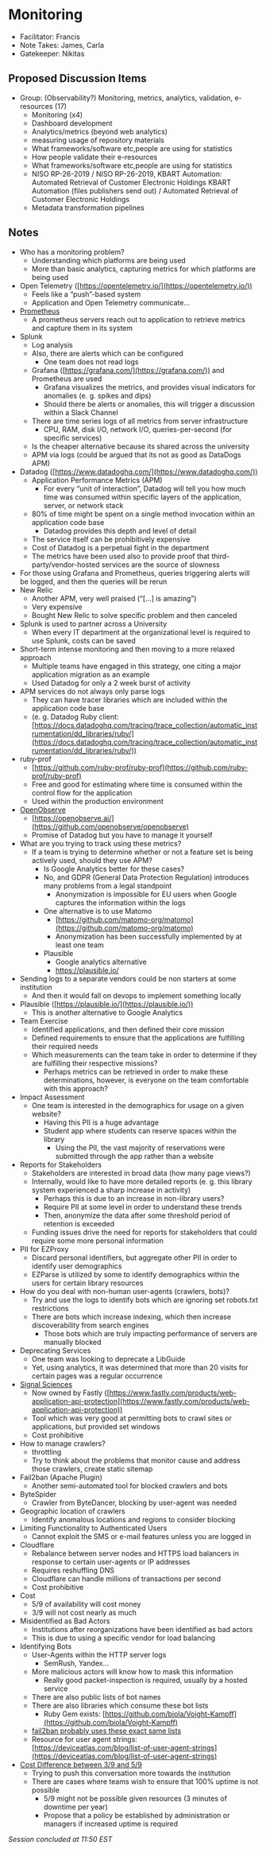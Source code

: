 # Monitoring

* Facilitator: Francis
* Note Takes: James, Carla 
* Gatekeeper: Nikitas

## Proposed Discussion Items

* Group: (Observability?) Monitoring, metrics, analytics, validation, e-resources (17)
    * Monitoring (x4)
    * Dashboard development
    * Analytics/metrics (beyond web analytics)
    * measuring usage of repository materials
    * What frameworks/software etc,people are using for statistics
    * How people validate their e-resources
    * What frameworks/software etc,people are using for statistics
    * NISO RP-26-2019 / NISO RP-26-2019, KBART Automation: Automated Retrieval of Customer Electronic Holdings KBART Automation (files publishers send out) / Automated Retrieval of Customer Electronic Holdings
    * Metadata transformation pipelines

## Notes

* Who has a monitoring problem?
    * Understanding which platforms are being used
    * More than basic analytics, capturing metrics for which platforms are being used
* Open Telemetry ([https://opentelemetry.io/](https://opentelemetry.io/)) 
    * Feels like a “push”-based system
    * Application and Open Telemetry communicate…
* [Prometheus](https://prometheus.io/)
    * A prometheus servers reach out to application to retrieve metrics and capture them in its system
* Splunk
    * Log analysis
    * Also, there are alerts which can be configured
        * One team does not read logs
    * Grafana ([https://grafana.com/](https://grafana.com/)) and Prometheus are used
        * Grafana visualizes the metrics, and provides visual indicators for anomalies (e. g. spikes and dips)
        * Should there be alerts or anomalies, this will trigger a discussion within a Slack Channel
    * There are time series logs of all metrics from server infrastructure
        * CPU, RAM, disk I/O, network I/O, queries-per-second (for specific services)
    * Is the cheaper alternative because its shared across the university
    * APM via logs (could be argued that its not as good as DataDogs APM)
* Datadog ([https://www.datadoghq.com/](https://www.datadoghq.com/)) 
    * Application Performance Metrics (APM)
        * For every “unit of interaction”, Datadog will tell you how much time was consumed within specific layers of the application, server, or network stack
    * 80% of time might be spent on a single method invocation within an application code base
        * Datadog provides this depth and level of detail
    * The service itself can be prohibitively expensive
    * Cost of Datadog is a perpetual fight in the department
    * The metrics have been used also to provide proof that third-party/vendor-hosted services are the source of slowness
* For those using Grafana and Prometheus, queries triggering alerts will be logged, and then the queries will be rerun
* New Relic
    * Another APM, very well praised (“[...] is amazing”)
    * Very expensive
    * Bought New Relic to solve specific problem and then canceled
* Splunk is used to partner across a University
    * When every IT department at the organizational level is required to use Splunk, costs can be saved
* Short-term intense monitoring and then moving to a more relaxed approach
    * Multiple teams have engaged in this strategy, one citing a major application migration as an example
    * Used Datadog for only a 2 week burst of activity
* APM services do not always only parse logs
    * They can have tracer libraries which are included within the application code base
    * (e. g. Datadog Ruby client: [https://docs.datadoghq.com/tracing/trace_collection/automatic_instrumentation/dd_libraries/ruby/](https://docs.datadoghq.com/tracing/trace_collection/automatic_instrumentation/dd_libraries/ruby/))
* ruby-prof
    * [https://github.com/ruby-prof/ruby-prof](https://github.com/ruby-prof/ruby-prof)
    * Free and good for estimating where time is consumed within the control flow for the application
    * Used within the production environment
* [OpenObserve](http://OpenObserve.ai)
    * [https://openobserve.ai/](https://github.com/openobserve/openobserve) 
    * Promise of Datadog but you have to manage it yourself
* What are you trying to track using these metrics?
    * If a team is trying to determine whether or not a feature set is being actively used, should they use APM?
        * Is Google Analytics better for these cases?
        * No, and GDPR (General Data Protection Regulation) introduces many problems from a legal standpoint
            * Anonymization is impossible for EU users when Google captures the information within the logs
        * One alternative is to use Matomo
            * [https://github.com/matomo-org/matomo](https://github.com/matomo-org/matomo)
            * Anonymization has been successfully implemented by at least one team
        * Plausible
            * Google analytics alternative
            * https://plausible.io/ 
* Sending logs to a separate vendors could be non starters at some institution
    * And then it would fall on devops to implement something locally
* Plausible ([https://plausible.io/](https://plausible.io/))
    * This is another alternative to Google Analytics
* Team Exercise
    * Identified applications, and then defined their core mission
    * Defined requirements to ensure that the applications are fulfilling their required needs
    * Which measurements can the team take in order to determine if they are fulfilling their respective missions?
        * Perhaps metrics can be retrieved in order to make these determinations, however, is everyone on the team comfortable with this approach?
* Impact Assessment
    * One team is interested in the demographics for usage on a given website?
        * Having this PII is a huge advantage
        * Student app where students can reserve spaces within the library
            * Using the PII, the vast majority of reservations were submitted through the app rather than a website
* Reports for Stakeholders
    * Stakeholders are interested in broad data (how many page views?)
    * Internally, would like to have more detailed reports (e. g. this library system experienced a sharp increase in activity)
        * Perhaps this is due to an increase in non-library users?
        * Require PII at some level in order to understand these trends
        * Then, anonymize the data after some threshold period of retention is exceeded
    * Funding issues drive the need for reports for stakeholders that could require some more personal information
* PII for EZProxy
    * Discard personal identifiers, but aggregate other PII in order to identify user demographics
    * EZParse is utilized by some to identify demographics within the users for certain library resources
* How do you deal with non-human user-agents (crawlers, bots)?
    * Try and use the logs to identify bots which are ignoring set robots.txt restrictions
    * There are bots which increase indexing, which then increase discoverability from search engines
        * Those bots which are truly impacting performance of servers are manually blocked
* Deprecating Services
    * One team was looking to deprecate a LibGuide
    * Yet, using analytics, it was determined that more than 20 visits for certain pages was a regular occurrence
* [Signal Sciences](https://www.signalsciences.com/products/)
    * Now owned by Fastly ([https://www.fastly.com/products/web-application-api-protection](https://www.fastly.com/products/web-application-api-protection))
    * Tool which was very good at permitting bots to crawl sites or applications, but provided set windows
    * Cost prohibitive
* How to manage crawlers?
    * throttling 
    * Try to think about the problems that monitor cause and address those crawlers, create static sitemap
* Fail2ban (Apache Plugin)
    * Another semi-automated tool for blocked crawlers and bots
* ByteSpider
    * Crawler from ByteDancer, blocking by user-agent was needed
* Geographic location of crawlers
    * Identify anomalous locations and regions to consider blocking
* Limiting Functionality to Authenticated Users
    * Cannot exploit the SMS or e-mail features unless you are logged in
* Cloudflare
    * Rebalance between server nodes and HTTPS load balancers in response to certain user-agents or IP addresses
    * Requires reshuffling DNS
    * Cloudflare can handle millions of transactions per second
    * Cost prohibitive
* Cost
    * 5/9 of availability will cost money
    * 3/9 will not cost nearly as much
* Misidentified as Bad Actors
    * Institutions after reorganizations have been identified as bad actors
    * This is due to using a specific vendor for load balancing
* Identifying Bots
    * User-Agents within the HTTP server logs
        * SemRush, Yandex…
    * More malicious actors will know how to mask this information
        * Really good packet-inspection is required, usually by a hosted service
    * There are also public lists of bot names
    * There are also libraries which consume these bot lists
        * Ruby Gem exists: [https://github.com/biola/Voight-Kampff](https://github.com/biola/Voight-Kampff)
    * [fail2ban probably uses these exact same lists](https://www.globalcallforwarding.com/wp-content/uploads/2022/04/high-availability-chart.png)
    * Resource for user agent strings:  \
[https://deviceatlas.com/blog/list-of-user-agent-strings](https://deviceatlas.com/blog/list-of-user-agent-strings) 
* [Cost Difference between 3/9 and 5/9](https://www.globalcallforwarding.com/wp-content/uploads/2022/04/high-availability-chart.png)
    * Trying to push this conversation more towards the institution
    * There are cases where teams wish to ensure that 100% uptime is not possible
        * 5/9 might not be possible given resources (3 minutes of downtime per year)
        * Propose that a policy be established by administration or managers if increased uptime is required

_Session concluded at 11:50 EST_
